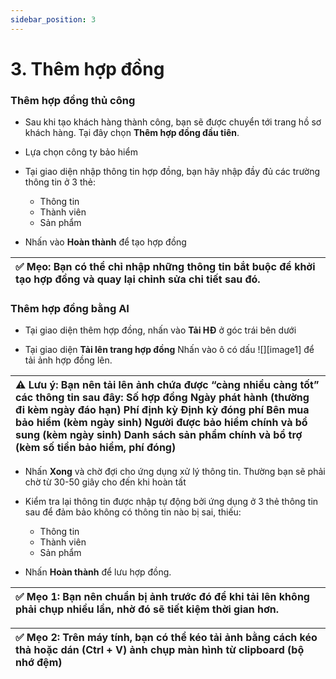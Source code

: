 ```yaml
---
sidebar_position: 3
---
```

# 3. Thêm hợp đồng

### Thêm hợp đồng thủ công

* Sau khi tạo khách hàng thành công, bạn sẽ được chuyển tới trang hồ sơ khách hàng. Tại đây chọn **Thêm hợp đồng đầu tiên**.

* Lựa chọn công ty bảo hiểm

* Tại giao diện nhập thông tin hợp đồng, bạn hãy nhập đầy đủ các trường thông tin ở 3 thẻ:  
  * Thông tin  
  * Thành viên  
  * Sản phẩm

* Nhấn vào **Hoàn thành** để tạo hợp đồng

| ✅ Mẹo: Bạn có thể chỉ nhập những thông tin bắt buộc để khởi tạo hợp đồng và quay lại chỉnh sửa chi tiết sau đó. |
| :---- |

### Thêm hợp đồng bằng AI

* Tại giao diện thêm hợp đồng, nhấn vào **Tải HĐ** ở góc trái bên dưới

* Tại giao diện **Tải lên trang hợp đồng** Nhấn vào ô có dấu ![][image1] để tải ảnh hợp đồng lên.

| ⚠️ Lưu ý: Bạn nên tải lên ảnh chứa được “càng nhiều càng tốt” các thông tin sau đây: Số hợp đồng Ngày phát hành (thường đi kèm ngày đáo hạn) Phí định kỳ Định kỳ đóng phí Bên mua bảo hiểm (kèm ngày sinh) Người được bảo hiểm chính và bổ sung (kèm ngày sinh) Danh sách sản phẩm chính và bổ trợ (kèm số tiền bảo hiểm, phí đóng) |
| :---- |

* Nhấn **Xong** và chờ đợi cho ứng dụng xử lý thông tin. Thường bạn sẽ phải chờ từ 30-50 giây cho đến khi hoàn tất

* Kiểm tra lại thông tin được nhập tự động bởi ứng dụng ở 3 thẻ thông tin sau để đảm bảo không có thông tin nào bị sai, thiếu:  
  * Thông tin  
  * Thành viên  
  * Sản phẩm

* Nhấn **Hoàn thành** để lưu hợp đồng.

| ✅ Mẹo 1: Bạn nên chuẩn bị ảnh trước đó để khi tải lên không phải chụp nhiều lần, nhờ đó sẽ tiết kiệm thời gian hơn. |
| :---- |

| ✅ Mẹo 2: Trên máy tính, bạn có thể kéo tải ảnh bằng cách kéo thả hoặc dán (Ctrl \+ V) ảnh chụp màn hình từ clipboard (bộ nhớ đệm) |
| :---- |